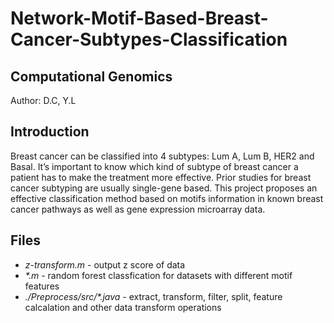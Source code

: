# Network-Motif-Based-Breast-Cancer-Subtypes-Classification

## Computational Genomics
Author: D.C, Y.L

## Introduction
Breast cancer can be classified into 4 subtypes: Lum A, Lum B, HER2 and Basal. It’s important to know which kind of subtype of breast cancer a patient has to make the treatment more effective. Prior studies for breast cancer subtyping are usually single-gene based. This project proposes an effective classification method based on motifs information in known breast cancer pathways as well as gene expression microarray data.

## Files
- _z-transform.m_ - output z score of data
- _*.m_ - random forest classfication for datasets with different motif features
- _./Preprocess/src/*.java_ - extract, transform, filter, split, feature calcalation and other data transform operations

